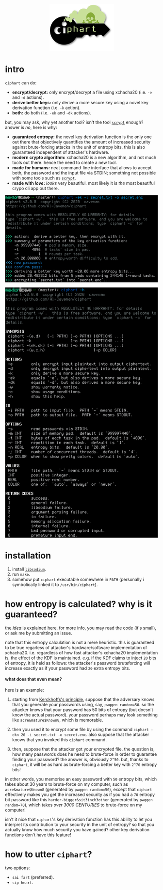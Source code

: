 <p align="center">
    <img src="pics/logo.png">
</p>

# intro

`ciphart` can do:

- **encrypt/decrypt:** only encrypt/decrypt a file using xchacha20 (i.e. `-e` and `-d` actions).
- **derive better keys:** only derive a more secure key using a novel key derivation function (i.e.
  `-k` action).
- **both:** do both (i.e. `-ek` and `-dk` actions).

but, you may ask, why yet another tool?  isn't the tool
[`scrypt`](https://www.tarsnap.com/scrypt.html) enough?  answer is _no_,
here is why:

- **guaranteed entropy:** the novel key derivation function is the only one
  out there that objectively quantifies the amount of increased security
  against brute-forcing attacks in the unit of entropy bits.  this is also
  guaranteed independent of attacker's hardware.
- **modern crypto algorithm:** xchacha20 is a new algorithm, and not much
  tools out there.  hence the need to create a new tool.
- **made for humans:** neat command-line interface that allows to accept
  both, the password and the input file via STDIN; something not possible
  with some tools such as [`scrypt`](https://www.tarsnap.com/scrypt.html).
- **made with _love_:** _looks_ very beautiful.  most likely it is _the_
  most beautiful crypo cli app out there.

<p align="center">
    <img src="pics/1.png">
</p>

<p align="center">
    <img src="pics/2.png">
</p>

# installation

1.  install [`libsodium`](https://libsodium.gitbook.io/doc/).
2. run `make`.
3. somehow put `ciphart` executable somewhere in `PATH` (personally i
   symbolically linked it to `/usr/bin/ciphart`).

# how entropy is calculated?  why is it guaranteed?

[the _idea_ is explained
here](https://crypto.stackexchange.com/questions/85676/how-to-estimate-the-maximum-computational-cost-bound-for-key-derivation-function).
for more info, you may read the code (it's small), or ask me by submitting
an issue.

note that this entropy calculation is not a mere heuristic.  this is
guaranteed to be true regarless of attacker's hardware/software
implementation of xchacha20.  i.e. regardless of how fast attacker's
xchacha20 implementation is, the effect of the KDF is maintained.  e.g. if
the KDF claims to inject `20` bits of entropy, it is held as follows:  the
attacker's password bruteforcing will increase exactly as if your password
had `20` extra entropy bits.

#### what does that even mean?

here is an example: 

1. starting from [Kerckhoffs's
   principle](https://en.wikipedia.org/wiki/Kerckhoffs%27s_principle),
   suppose that the adversary knows that you generate your passwords using,
   say, `pwqgen random=50`.  so the attacker knows that your password has
   50 bits of entropy (but doesn't know the actual password).  your
   password perhaps may look something like `acre&mature$Known8`, which is
   memorable.  

2. then you used it to encrypt some file by using the command `ciphart -ekn
   20 -i secret.txt -o secret.enc`.  also suppose that the attacker knows
   that you invoked this `ciphart` command.

3. then, suppose that the attacker got your encrypted file.  the question
   is, how many passwords does he need to brute-force in order to guarantee
   finding your password?  the answer is, obviously `2^50`.  but, thanks to
   `ciphart`, it will be as hard as brute-forcing a better key with `2^70`
   entropy bits!

in other words, you memorise an easy password with `50` entropy bits, which
takes about 30 years to brute-force on my computer, such as
`acre&mature$Known8` (generated by `pwqgen random=50`), except that
`ciphart` effectively makes you get the increased security as if you had a
`70` entropy bit password like this `harder-bigger&sit3inch3other`
(generated by `pwqgen random=70`), which takes _over 3000 CENTURIES_ to
brute-force on my computer!

isn't it nice that `ciphart`'s key derivation function has this ability to
let you interpret its contribution to your security in the unit of entropy?
so that you actually know how much security you have gained?  other key
derivation functions don't have this feature!


# how to utter `ciphart`?

two options:

- `sai fart` (preferred).
- `sip heart`.
